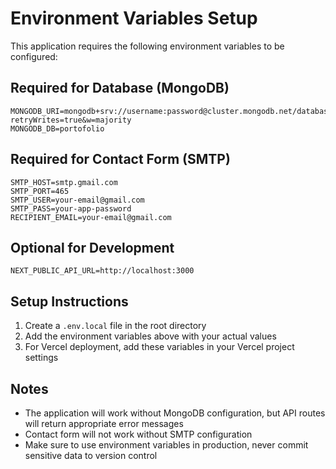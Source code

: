 # Environment Variables Setup

This application requires the following environment variables to be configured:

## Required for Database (MongoDB)

```env
MONGODB_URI=mongodb+srv://username:password@cluster.mongodb.net/database?retryWrites=true&w=majority
MONGODB_DB=portofolio
```

## Required for Contact Form (SMTP)

```env
SMTP_HOST=smtp.gmail.com
SMTP_PORT=465
SMTP_USER=your-email@gmail.com
SMTP_PASS=your-app-password
RECIPIENT_EMAIL=your-email@gmail.com
```

## Optional for Development

```env
NEXT_PUBLIC_API_URL=http://localhost:3000
```

## Setup Instructions

1. Create a `.env.local` file in the root directory
2. Add the environment variables above with your actual values
3. For Vercel deployment, add these variables in your Vercel project settings

## Notes

- The application will work without MongoDB configuration, but API routes will return appropriate error messages
- Contact form will not work without SMTP configuration
- Make sure to use environment variables in production, never commit sensitive data to version control 